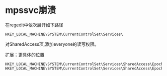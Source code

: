 # mpssvc崩溃

在regedit中依次展开如下路径

```
HKEY_LOCAL_MACHINE\SYSTEM\CurrentControlSet\Services\
```

对SharedAccess项,添加everyone的读写权限。



扩展；更具体的位置

```
HKEY_LOCAL_MACHINE\SYSTEM\CurrentControlSet\Services\SharedAccess\Epoch
HKEY_LOCAL_MACHINE\SYSTEM\CurrentControlSet\Services\SharedAccess\Epoch2
```

